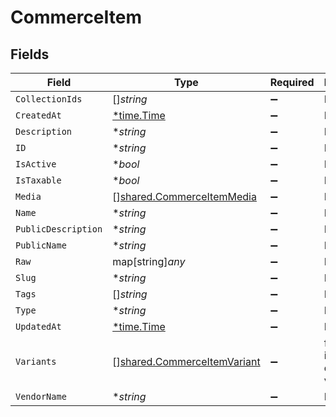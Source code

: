 # CommerceItem


## Fields

| Field                                                                             | Type                                                                              | Required                                                                          | Description                                                                       |
| --------------------------------------------------------------------------------- | --------------------------------------------------------------------------------- | --------------------------------------------------------------------------------- | --------------------------------------------------------------------------------- |
| `CollectionIds`                                                                   | []*string*                                                                        | :heavy_minus_sign:                                                                | N/A                                                                               |
| `CreatedAt`                                                                       | [*time.Time](https://pkg.go.dev/time#Time)                                        | :heavy_minus_sign:                                                                | N/A                                                                               |
| `Description`                                                                     | **string*                                                                         | :heavy_minus_sign:                                                                | N/A                                                                               |
| `ID`                                                                              | **string*                                                                         | :heavy_minus_sign:                                                                | N/A                                                                               |
| `IsActive`                                                                        | **bool*                                                                           | :heavy_minus_sign:                                                                | N/A                                                                               |
| `IsTaxable`                                                                       | **bool*                                                                           | :heavy_minus_sign:                                                                | N/A                                                                               |
| `Media`                                                                           | [][shared.CommerceItemMedia](../../../pkg/models/shared/commerceitemmedia.md)     | :heavy_minus_sign:                                                                | N/A                                                                               |
| `Name`                                                                            | **string*                                                                         | :heavy_minus_sign:                                                                | N/A                                                                               |
| `PublicDescription`                                                               | **string*                                                                         | :heavy_minus_sign:                                                                | N/A                                                                               |
| `PublicName`                                                                      | **string*                                                                         | :heavy_minus_sign:                                                                | N/A                                                                               |
| `Raw`                                                                             | map[string]*any*                                                                  | :heavy_minus_sign:                                                                | N/A                                                                               |
| `Slug`                                                                            | **string*                                                                         | :heavy_minus_sign:                                                                | N/A                                                                               |
| `Tags`                                                                            | []*string*                                                                        | :heavy_minus_sign:                                                                | N/A                                                                               |
| `Type`                                                                            | **string*                                                                         | :heavy_minus_sign:                                                                | N/A                                                                               |
| `UpdatedAt`                                                                       | [*time.Time](https://pkg.go.dev/time#Time)                                        | :heavy_minus_sign:                                                                | N/A                                                                               |
| `Variants`                                                                        | [][shared.CommerceItemVariant](../../../pkg/models/shared/commerceitemvariant.md) | :heavy_minus_sign:                                                                | first variant is the default variant                                              |
| `VendorName`                                                                      | **string*                                                                         | :heavy_minus_sign:                                                                | N/A                                                                               |